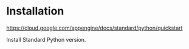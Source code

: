 # Installation

https://cloud.google.com/appengine/docs/standard/python/quickstart

Install Standard Python version.